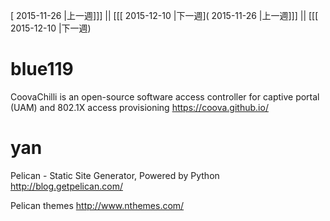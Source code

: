 [ 2015-11-26 |上一週]]] || [[[ 2015-12-10 |下一週]( 2015-11-26 |上一週]]] || [[[ 2015-12-10 |下一週)




# blue119

CoovaChilli is an open-source software access controller for captive portal (UAM) and 802.1X access provisioning
<https://coova.github.io/>  

# yan

Pelican - Static Site Generator, Powered by Python
<http://blog.getpelican.com/>  

Pelican themes
<http://www.nthemes.com/>  